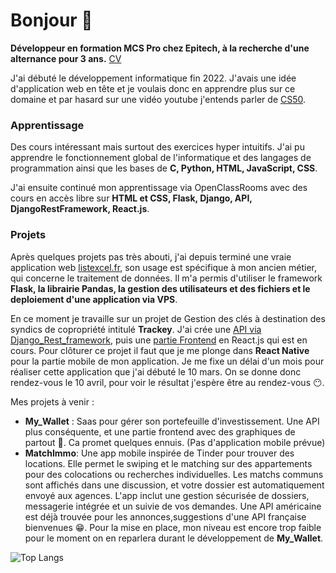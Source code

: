 
# Bonjour 👋
__Développeur en formation MCS Pro chez Epitech, à la recherche d'une alternance pour 3 ans.__ [CV](CV.pdf)

J'ai débuté le développement informatique fin 2022. J'avais une idée d'application web en tête et je voulais donc en apprendre plus sur ce domaine et par hasard sur une vidéo youtube j'entends parler de [CS50](https://pll.harvard.edu/course/cs50-introduction-computer-science).

### Apprentissage
Des cours intéressant mais surtout des exercices hyper intuitifs. J'ai pu apprendre le fonctionnement global de l'informatique et des langages de programmation ainsi que les bases de __C, Python, HTML, JavaScript, CSS__. 

J'ai ensuite continué mon apprentissage via OpenClassRooms avec des cours en accès libre sur __HTML et CSS, Flask, Django, API, DjangoRestFramework, React.js__. 

### Projets
Après quelques projets pas très abouti, j'ai depuis terminé une vraie application web [listexcel.fr](listexcel.fr), son usage est spécifique à mon ancien métier, qui concerne le traitement de données. Il m'a permis d'utiliser le framework __Flask, la librairie Pandas, la gestion des utilisateurs et des fichiers et le deploiement d'une application via VPS__. 

En ce moment je travaille sur un projet de Gestion des clés à destination des syndics de copropriété intitulé __Trackey__. J'ai crée une [API via Django_Rest_framework](https://github.com/Nicolas-Dmb/Trackey_API), puis une [partie Frontend](https://github.com/Nicolas-Dmb/Trackey_Frontend) en React.js qui est en cours. Pour clôturer ce projet il faut que je me plonge dans __React Native__ pour la partie mobile de mon application. Je me fixe un délai d'un mois pour réaliser cette application que j'ai débuté le 10 mars. On se donne donc rendez-vous le 10 avril, pour voir le résultat j'espère être au rendez-vous 😶.

Mes projets à venir : 
- __My_Wallet__ : Saas pour gérer son portefeuille d'investissement. Une API plus conséquente, et une partie frontend avec des graphiques de partout 🤯. Ca promet quelques ennuis. (Pas d'application mobile prévue) 
- __MatchImmo__: Une app mobile inspirée de Tinder pour trouver des locations. Elle permet le swiping et le matching sur des appartements pour des colocations ou recherches individuelles. Les matchs communs sont affichés dans une discussion, et votre dossier est automatiquement envoyé aux agences. L'app inclut une gestion sécurisée de dossiers, messagerie intégrée et un suivie de vos demandes. Une API américaine est déjà trouvée pour les annonces,suggestions d'une API française bienvenues 😁. Pour la mise en place, mon niveau est encore trop faible pour le moment on en reparlera durant le développement de __My_Wallet__.



![Top Langs](https://github-readme-stats.vercel.app/api/top-langs/?username=Nicolas-Dmb&layout=compact)









